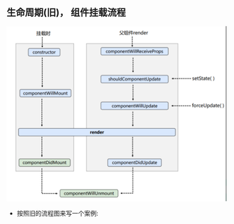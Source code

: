 ## 生命周期(旧)， 组件挂载流程

![](img/2021-01-13-01-09-38.png)

- 按照旧的流程图来写一个案例:











































